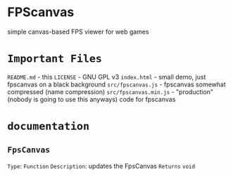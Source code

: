 # FPScanvas
simple canvas-based FPS viewer for web games

# `Important Files`

`README.md` - this
`LICENSE` - GNU GPL v3
`index.html` - small demo, just fpscanvas on a black background
`src/fpscanvas.js` - fpscanvas somewhat compressed (name compression)
`src/fpscanvas.min.js` - "production" (nobody is going to use this anyways) code for fpscanvas

# `documentation`

## `FpsCanvas`
`Type`: `Function`
`Description`: updates the FpsCanvas
`Returns` `void`
